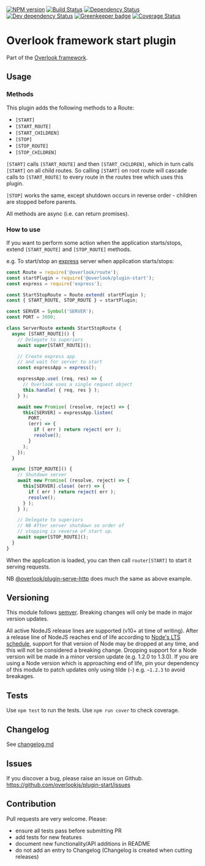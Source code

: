 [![NPM version](https://img.shields.io/npm/v/@overlook/plugin-start.svg)](https://www.npmjs.com/package/@overlook/plugin-start)
[![Build Status](https://img.shields.io/travis/overlookjs/plugin-start/master.svg)](http://travis-ci.org/overlookjs/plugin-start)
[![Dependency Status](https://img.shields.io/david/overlookjs/plugin-start.svg)](https://david-dm.org/overlookjs/plugin-start)
[![Dev dependency Status](https://img.shields.io/david/dev/overlookjs/plugin-start.svg)](https://david-dm.org/overlookjs/plugin-start)
[![Greenkeeper badge](https://badges.greenkeeper.io/overlookjs/plugin-start.svg)](https://greenkeeper.io/)
[![Coverage Status](https://img.shields.io/coveralls/overlookjs/plugin-start/master.svg)](https://coveralls.io/r/overlookjs/plugin-start)

# Overlook framework start plugin

Part of the [Overlook framework](https://overlookjs.github.io/).

## Usage

### Methods

This plugin adds the following methods to a Route:

* `[START]`
* `[START_ROUTE]`
* `[START_CHILDREN]`
* `[STOP]`
* `[STOP_ROUTE]`
* `[STOP_CHILDREN]`

`[START]` calls `[START_ROUTE]` and then `[START_CHILDREN]`, which in turn calls `[START]` on all child routes. So calling `[START]` on root route will cascade calls to `[START_ROUTE]` to every route in the routes tree which uses this plugin.

`[STOP]` works the same, except shutdown occurs in reverse order - children are stopped before parents.

All methods are async (i.e. can return promises).

### How to use

If you want to perform some action when the application starts/stops, extend `[START_ROUTE]` and `[STOP_ROUTE]` methods.

e.g. To start/stop an [express](https://expressjs.com/) server when application starts/stops:

```js
const Route = require('@overlook/route');
const startPlugin = require('@overlook/plugin-start');
const express = require('express');

const StartStopRoute = Route.extend( startPlugin );
const { START_ROUTE, STOP_ROUTE } = startPlugin;

const SERVER = Symbol('SERVER');
const PORT = 3000;

class ServerRoute extends StartStopRoute {
  async [START_ROUTE]() {
    // Delegate to superiors
    await super[START_ROUTE]();

    // Create express app
    // and wait for server to start
    const expressApp = express();

    expressApp.use( (req, res) => {
      // Overlook uses a single request object
      this.handle( { req, res } );
    } );

    await new Promise( (resolve, reject) => {
      this[SERVER] = expressApp.listen(
        PORT,
        (err) => {
          if ( err ) return reject( err );
          resolve();
        }
      );
    });
  }

  async [STOP_ROUTE]() {
    // Shutdown server
    await new Promise( (resolve, reject) => {
      this[SERVER].close( (err) => {
        if ( err ) return reject( err );
        resolve();
      } );
    } );

    // Delegate to superiors
    // NB After server shutdown so order of
    // stopping is reverse of start up.
    await super[STOP_ROUTE]();
  }
}
```

When the application is loaded, you can then call `router[START]` to start it serving requests.

NB [@overlook/plugin-serve-http](https://www.npmjs.com/package/@overlook/plugin-serve-http) does much the same as above example.

## Versioning

This module follows [semver](https://semver.org/). Breaking changes will only be made in major version updates.

All active NodeJS release lines are supported (v10+ at time of writing). After a release line of NodeJS reaches end of life according to [Node's LTS schedule](https://nodejs.org/en/about/releases/), support for that version of Node may be dropped at any time, and this will not be considered a breaking change. Dropping support for a Node version will be made in a minor version update (e.g. 1.2.0 to 1.3.0). If you are using a Node version which is approaching end of life, pin your dependency of this module to patch updates only using tilde (`~`) e.g. `~1.2.3` to avoid breakages.

## Tests

Use `npm test` to run the tests. Use `npm run cover` to check coverage.

## Changelog

See [changelog.md](https://github.com/overlookjs/plugin-start/blob/master/changelog.md)

## Issues

If you discover a bug, please raise an issue on Github. https://github.com/overlookjs/plugin-start/issues

## Contribution

Pull requests are very welcome. Please:

* ensure all tests pass before submitting PR
* add tests for new features
* document new functionality/API additions in README
* do not add an entry to Changelog (Changelog is created when cutting releases)
